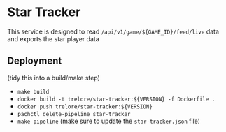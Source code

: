 # Star Tracker

This service is designed to read `/api/v1/game/${GAME_ID}/feed/live` data and exports the star player data

## Deployment

(tidy this into a build/make step)

- `make build`
- `docker build -t trelore/star-tracker:${VERSION} -f Dockerfile .`
- `docker push trelore/star-tracker:${VERSION}`
- `pachctl delete-pipeline star-tracker`
- `make pipeline` (make sure to update the `star-tracker.json` file)
